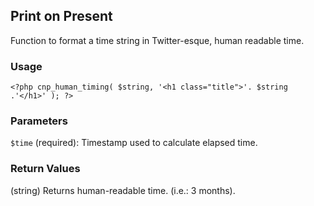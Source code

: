 ## Print on Present

Function to format a time string in Twitter-esque, human readable time.

### Usage

```
<?php cnp_human_timing( $string, '<h1 class="title">'. $string .'</h1>' ); ?>
```

### Parameters

`$time` (required): Timestamp used to calculate elapsed time.

### Return Values

(string) Returns human-readable time. (i.e.: 3 months).
